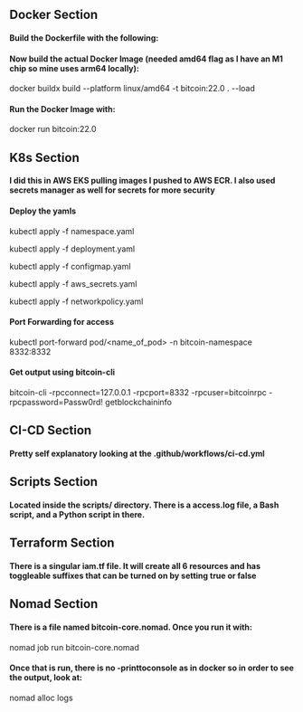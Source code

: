 
## Docker Section

#### Build the Dockerfile with the following:

#### Now build the actual Docker Image (needed amd64 flag as I have an M1 chip so mine uses arm64 locally):
docker buildx build --platform linux/amd64 -t bitcoin:22.0 . --load


#### Run the Docker Image with:

docker run bitcoin:22.0



## K8s Section 

#### I did this in AWS EKS pulling images I pushed to AWS ECR. I also used secrets manager as well for secrets for more security

#### Deploy the yamls
kubectl apply -f namespace.yaml

kubectl apply -f deployment.yaml

kubectl apply -f configmap.yaml

kubectl apply -f aws_secrets.yaml

kubectl apply -f networkpolicy.yaml


#### Port Forwarding for access
kubectl port-forward pod/<name_of_pod> -n bitcoin-namespace 8332:8332

#### Get output using bitcoin-cli
bitcoin-cli -rpcconnect=127.0.0.1 -rpcport=8332 -rpcuser=bitcoinrpc -rpcpassword=Passw0rd! getblockchaininfo



## CI-CD Section


#### Pretty self explanatory looking at the .github/workflows/ci-cd.yml


## Scripts Section

#### Located inside the scripts/ directory. There is a access.log file, a Bash script, and a Python script in there.




## Terraform Section 

#### There is a singular iam.tf file. It will create all 6 resources and has toggleable suffixes that can be turned on by setting true or false



## Nomad Section 


#### There is a file named bitcoin-core.nomad. Once you run it with:

nomad job run bitcoin-core.nomad

#### Once that is run, there is no -printtoconsole as in docker so in order to see the output, look at:

nomad alloc logs <allocation-id>



